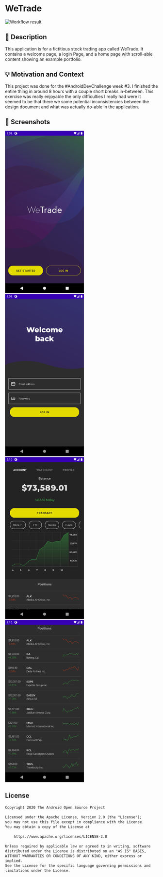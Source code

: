 # WeTrade

<!--- Replace <OWNER> with your Github Username and <REPOSITORY> with the name of your repository. -->
<!--- You can find both of these in the url bar when you open your repository in github. -->
![Workflow result](https://github.com/parker-norwood/android-dev-challenge-compose/workflows/Check/badge.svg?branch=week3)

## :scroll: Description
<!--- Describe your app in one or two sentences -->
This application is for a fictitious stock trading app called WeTrade. It contains a welcome page, a login Page, and a home page with scroll-able content showing an example portfolio.

## :bulb: Motivation and Context
<!--- Optionally point readers to interesting parts of your submission. -->
<!--- What are you especially proud of? -->
This project was done for the #AndroidDevChallenge week #3. I finished the entire thing in around 8 hours with a couple short breaks in-between. This exercise was really enjoyable the only difficulties I really had were it seemed to be that there we some potential inconsistencies between the design document and what was actually do-able in the application.

## :camera_flash: Screenshots
<!-- You can add more screenshots here if you like -->
<img src="/results/screenshot_1.png" width="260">&emsp;<img src="/results/screenshot_2.png" width="260">&emsp;<img src="/results/screenshot_3.png" width="260">&emsp;<img src="/results/screenshot_4.png" width="260">

## License
```
Copyright 2020 The Android Open Source Project

Licensed under the Apache License, Version 2.0 (the "License");
you may not use this file except in compliance with the License.
You may obtain a copy of the License at

    https://www.apache.org/licenses/LICENSE-2.0

Unless required by applicable law or agreed to in writing, software
distributed under the License is distributed on an "AS IS" BASIS,
WITHOUT WARRANTIES OR CONDITIONS OF ANY KIND, either express or implied.
See the License for the specific language governing permissions and
limitations under the License.
```
